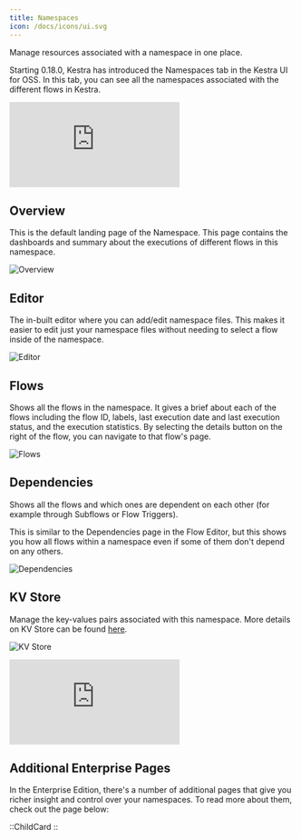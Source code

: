 ```yaml
---
title: Namespaces
icon: /docs/icons/ui.svg
---
```


Manage resources associated with a namespace in one place.

Starting 0.18.0, Kestra has introduced the Namespaces tab in the Kestra UI for OSS. In this tab, you can see all the namespaces associated with the different flows in Kestra.

<div class="video-container">
    <iframe src="https://www.youtube.com/embed/MbG9BHJIMzU?si=9gVEROGc5hXcIJR2" title="YouTube video player" frameborder="0" allow="accelerometer; autoplay; clipboard-write; encrypted-media; gyroscope; picture-in-picture; web-share" referrerpolicy="strict-origin-when-cross-origin" allowfullscreen></iframe>
</div>

## Overview

This is the default landing page of the Namespace. This page contains the dashboards and summary about the executions of different flows in this namespace.

![Overview](../../user-interface-guide/overview-namespaces.png)

## Editor

The in-built editor where you can add/edit namespace files. This makes it easier to edit just your namespace files without needing to select a flow inside of the namespace.

![Editor](../../user-interface-guide/editor-namespaces.png)

## Flows

Shows all the flows in the namespace. It gives a brief about each of the flows including the flow ID, labels, last execution date and last execution status, and the execution statistics. By selecting the details button on the right of the flow, you can navigate to that flow's page.

![Flows](../../user-interface-guide/flows-namespaces.png)

## Dependencies

Shows all the flows and which ones are dependent on each other (for example through Subflows or Flow Triggers).

This is similar to the Dependencies page in the Flow Editor, but this shows you how all flows within a namespace even if some of them don't depend on any others.

![Dependencies](../../user-interface-guide/dependencies-namespaces.png)

## KV Store

Manage the key-values pairs associated with this namespace. More details on KV Store can be found [here](../../05.concepts/05.kv-store.md).

![KV Store](../../user-interface-guide/kvstore-namespaces.png)

<div class="video-container">
    <iframe src="https://www.youtube.com/embed/CNv_z-tnwnQ?si=llG-CMXRBG9PG3nF" title="YouTube video player" frameborder="0" allow="accelerometer; autoplay; clipboard-write; encrypted-media; gyroscope; picture-in-picture; web-share" referrerpolicy="strict-origin-when-cross-origin" allowfullscreen></iframe>
</div>

## Additional Enterprise Pages

In the Enterprise Edition, there's a number of additional pages that give you richer insight and control over your namespaces. To read more about them, check out the page below:

::ChildCard
::